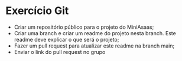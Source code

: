 # Exercício Git

- Criar um repositório público para o projeto do MiniAsaas;
- Criar uma branch e criar um readme do projeto nesta branch. Este readme deve explicar o que será o projeto;
- Fazer um pull request para atualizar este readme na branch main;
- Enviar o link do pull request no grupo 
